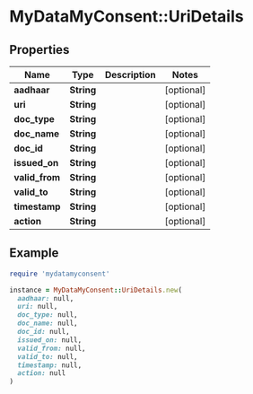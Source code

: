# MyDataMyConsent::UriDetails

## Properties

| Name | Type | Description | Notes |
| ---- | ---- | ----------- | ----- |
| **aadhaar** | **String** |  | [optional] |
| **uri** | **String** |  | [optional] |
| **doc_type** | **String** |  | [optional] |
| **doc_name** | **String** |  | [optional] |
| **doc_id** | **String** |  | [optional] |
| **issued_on** | **String** |  | [optional] |
| **valid_from** | **String** |  | [optional] |
| **valid_to** | **String** |  | [optional] |
| **timestamp** | **String** |  | [optional] |
| **action** | **String** |  | [optional] |

## Example

```ruby
require 'mydatamyconsent'

instance = MyDataMyConsent::UriDetails.new(
  aadhaar: null,
  uri: null,
  doc_type: null,
  doc_name: null,
  doc_id: null,
  issued_on: null,
  valid_from: null,
  valid_to: null,
  timestamp: null,
  action: null
)
```

